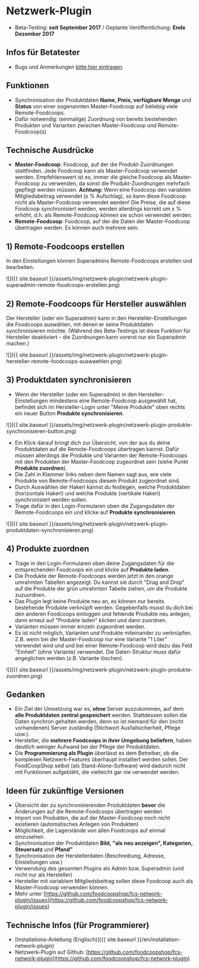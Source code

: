 # Netzwerk-Plugin
* Beta-Testing: **seit September 2017** /  Geplante Veröffentlichung: **Ende Dezember 2017**

## Infos für Betatester
* Bugs und Anmerkungen [bitte hier eintragen](https://github.com/foodcoopshop/fcs-network-plugin/issues).

## Funktionen
* Synchronisation der Produktdaten **Name, Preis, verfügbare Menge** und **Status** von einer sogenannten Master-Foodcoop auf beliebig viele Remote-Foodcoops.
* Dafür notwendig: (einmalige) Zuordnung von bereits bestehenden Produkten und Varianten zwischen Master-Foodcoop und Remote-Foodcoop(s)

## Technische Ausdrücke
* **Master-Foodcoop**: Foodcoop, auf der die Produkt-Zuordnungen stattfinden. Jede Foodcoop kann als Master-Foodcoop verwendet werden. Empfehlenswert ist es, immer die gleiche Foodcoop als Master-Foodcoop zu verwenden, da sonst die Produkt-Zuordnungen mehrfach gepflegt werden müssen. **Achtung:** Wenn eine Foodcoop den variablen Mitgliedsbeitrag verwendet (x % Aufschlag), so kann diese Foodcoop nicht als Master-Foodcoop verwendet werden! Die Preise, die auf diese Foodcoop synchronisiert werden, werden allerdings korrekt um x % erhöht, d.h. als Remote-Foodcoop können sie schon verwendet werden.
* **Remote-Foodcoop**: Foodcoop, auf der die Daten der Master-Foodcoop übertragen werden. Es können auch mehrere sein.

## 1) Remote-Foodcoops erstellen
In den Einstellungen können Superadmins Remote-Foodcoops erstellen und bearbeiten.

![]({{ site.baseurl }}/assets/img/netzwerk-plugin/netzwerk-plugin-superadmin-remote-foodcoops-erstellen.png)

## 2) Remote-Foodcoops für Hersteller auswählen
Der Hersteller (oder ein Superadmin) kann in den Hersteller-Einstellungen die Foodcoops auswählen, mit denen er seine Produktdaten synchronisieren möchte. (Während des Beta-Testings ist diese Funktion für Hersteller deaktiviert - die Zuordnungen kann vorerst nur ein Superadmin machen.)

![]({{ site.baseurl }}/assets/img/netzwerk-plugin/netzwerk-plugin-hersteller-remote-foodcoops-auswaehlen.png)

## 3) Produktdaten synchronisieren
* Wenn der Hersteller (oder ein Superadmin) in den Hersteller-Einstellungen mindestens eine Remote-Foodcoop ausgewählt hat, befindet sich im Hersteller-Login unter "Meine Produkte" oben rechts ein neuer Button **Produkte synchronisieren**.

![]({{ site.baseurl }}/assets/img/netzwerk-plugin/netzwerk-plugin-produkte-synchronisieren-button.png)

* Ein Klick darauf bringt dich zur Übersicht, von der aus du deine Produktdaten auf die Remote-Foodcoops übertragen kannst. Dafür müssen allerdings die Produkte und Varianten der Remote-Foodcoops mit den Produkten der Master-Foodcoop zugeordnet sein (siehe Punkt **Produkte zuordnen**).
* Die Zahl in Klammer links neben dem Namen sagt aus, wie viele Produkte von Remote-Foodcoops diesem Produkt zugeordnet sind.
* Durch Auswählen der Hakerl kannst du festlegen, welche Produktdaten (horizontale Hakerl) und welche Produkte (vertikale Hakerl) synchronisiert werden sollen.
* Trage dafür in den Login-Formularen oben die Zugangsdaten der Remote-Foodcoops ein und klicke auf **Produkte synchronisieren**.

![]({{ site.baseurl }}/assets/img/netzwerk-plugin/netzwerk-plugin-produktdaten-synchronisieren.png)

## 4) Produkte zuordnen
* Trage in den Login-Formularen oben deine Zugangsdaten für die entsprechenden Foodcoops ein und klicke auf **Produkte laden**.
* Die Produkte der Remote-Foodcoops werden jetzt in den orange umrahmten Tabellen angezeigt. Du kannst sie durch "Drag and Drop" auf die Produkte der grün umrahmten Tabelle ziehen, um die Produkte zuzuordnen.
* Das Plugin legt keine Produkte neu an, es können nur bereits bestehende Produkte verknüpft werden. Gegebenfalls musst du dich bei den anderen Foodcoops einloggen und fehlende Produkte neu anlegen, dann erneut auf "Produkte laden" klicken und dann zuordnen.
* Varianten müssen immer einzeln zugeordnet werden.
* Es ist nicht möglich, Varianten und Produkte miteinander zu verknüpfen. Z.B. wenn bei der Master-Foodcoop nur eine Variante "1 Liter" verwendet wird und und bei einer Remote-Foodcoop wird dazu das Feld "Einheit" (ohne Variante) verwendet. Die Daten-Struktur muss dafür angeglichen werden (z.B. Variante löschen).

![]({{ site.baseurl }}/assets/img/netzwerk-plugin/netzwerk-plugin-produkte-zuordnen.png)

## Gedanken
* Ein Ziel der Umsetzung war es, **ohne** Server auszukommen, auf dem **alle Produktdaten zentral gespeichert** werden. Stattdessen sollen  die Daten synchron gehalten werden, denn so ist niemand für den (nicht vorhandenen) Server zuständig (Stichwort Ausfallsicherheit, Pflege usw.).
* Hersteller, die **mehrere Foodcoops in ihrer Umgebung beliefern**, haben deutlich weniger Aufwand bei der Pflege der Produktdaten.
* Die **Programmierung als Plugin** überlässt es dem Betreiber, ob die komplexen Netzwerk-Features überhaupt installiert werden sollen. Der FoodCoopShop selbst (als Stand-Alone-Software) wird dadurch nicht mit Funktionen aufgebläht, die vielleicht gar nie verwendet werden.

## Ideen für zukünftige Versionen
* Übersicht der zu synchronisierenden Produktdaten **bevor** die Änderungen auf die Remote-Foodcoops übertragen werden
* Import von Produkten, die auf der Master-Foodcoop noch nicht existieren (automatisches Anlegen von Produkten)
* Möglichkeit, die Lagerstände von allen Foodcoops auf einmal einzusehen.
* Synchronisation der Produktdaten **Bild, "als neu anzeigen", Kategorien, Steuersatz** und **Pfand"**
* Synchronisation der Herstellerdaten (Beschreibung, Adresse, Einstellungen usw.)
* Verwendung des gesamten Plugins als Admin bzw. Superadmin (und nicht nur als Hersteller)
* Hersteller mit variablem Mitgliedsbeitrag sollen diese Foodcoop auch als Master-Foodcoop verwenden können.
* Mehr unter [https://github.com/foodcoopshop/fcs-network-plugin/issues](https://github.com/foodcoopshop/fcs-network-plugin/issues)

## Technische Infos (für Programmierer)
* [Installations-Anleitung (Englisch)]({{ site.baseurl }}/en/installation-network-plugin)
* Netzwerk-Plugin auf Github: [https://github.com/foodcoopshop/fcs-network-plugin](https://github.com/foodcoopshop/fcs-network-plugin)
